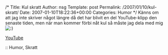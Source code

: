 /*
 Title: Kul skratt
 Author: nsg
 Template: post
 Permalink: /2007/01/10/kul-skratt/
 Date: 2007-01-10T18:22:36+00:00
 Categories: Humor
*/
Känns om att jag inte skriver något längre då det har blivit en del YouTube-klipp den senaste tiden, men när man kommer förbi nåt kul så måste jag dela med mig <img src="http://nsg.cc/wp-includes/images/smilies/icon_smile.gif" alt=":)" class="wp-smiley" /> 

  
[YouTube][1]

:: Humor, Skratt

<small></small>

 [1]: http://www.youtube.com/watch?v=Z4Y4keqTV6w